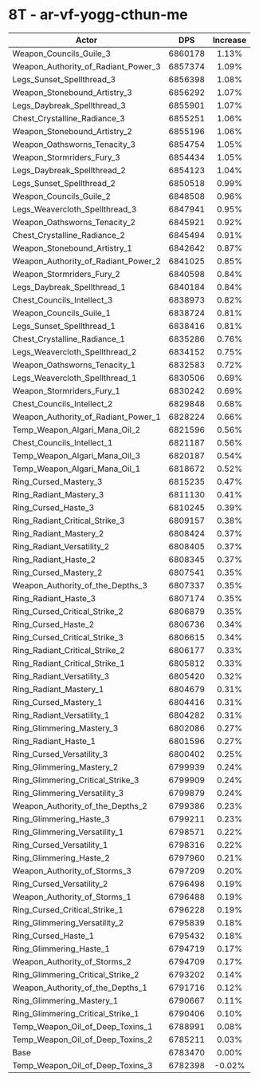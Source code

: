 # 8T - ar-vf-yogg-cthun-me
| Actor | DPS | Increase |
|---|:---:|:---:|
|Weapon_Councils_Guile_3|6860178|1.13%|
|Weapon_Authority_of_Radiant_Power_3|6857374|1.09%|
|Legs_Sunset_Spellthread_3|6856398|1.08%|
|Weapon_Stonebound_Artistry_3|6856292|1.07%|
|Legs_Daybreak_Spellthread_3|6855901|1.07%|
|Chest_Crystalline_Radiance_3|6855251|1.06%|
|Weapon_Stonebound_Artistry_2|6855196|1.06%|
|Weapon_Oathsworns_Tenacity_3|6854754|1.05%|
|Weapon_Stormriders_Fury_3|6854434|1.05%|
|Legs_Daybreak_Spellthread_2|6854123|1.04%|
|Legs_Sunset_Spellthread_2|6850518|0.99%|
|Weapon_Councils_Guile_2|6848508|0.96%|
|Legs_Weavercloth_Spellthread_3|6847941|0.95%|
|Weapon_Oathsworns_Tenacity_2|6845921|0.92%|
|Chest_Crystalline_Radiance_2|6845494|0.91%|
|Weapon_Stonebound_Artistry_1|6842642|0.87%|
|Weapon_Authority_of_Radiant_Power_2|6841025|0.85%|
|Weapon_Stormriders_Fury_2|6840598|0.84%|
|Legs_Daybreak_Spellthread_1|6840184|0.84%|
|Chest_Councils_Intellect_3|6838973|0.82%|
|Weapon_Councils_Guile_1|6838724|0.81%|
|Legs_Sunset_Spellthread_1|6838416|0.81%|
|Chest_Crystalline_Radiance_1|6835286|0.76%|
|Legs_Weavercloth_Spellthread_2|6834152|0.75%|
|Weapon_Oathsworns_Tenacity_1|6832583|0.72%|
|Legs_Weavercloth_Spellthread_1|6830506|0.69%|
|Weapon_Stormriders_Fury_1|6830242|0.69%|
|Chest_Councils_Intellect_2|6829848|0.68%|
|Weapon_Authority_of_Radiant_Power_1|6828224|0.66%|
|Temp_Weapon_Algari_Mana_Oil_2|6821596|0.56%|
|Chest_Councils_Intellect_1|6821187|0.56%|
|Temp_Weapon_Algari_Mana_Oil_3|6820187|0.54%|
|Temp_Weapon_Algari_Mana_Oil_1|6818672|0.52%|
|Ring_Cursed_Mastery_3|6815235|0.47%|
|Ring_Radiant_Mastery_3|6811130|0.41%|
|Ring_Cursed_Haste_3|6810245|0.39%|
|Ring_Radiant_Critical_Strike_3|6809157|0.38%|
|Ring_Radiant_Mastery_2|6808424|0.37%|
|Ring_Radiant_Versatility_2|6808405|0.37%|
|Ring_Radiant_Haste_2|6808345|0.37%|
|Ring_Cursed_Mastery_2|6807541|0.35%|
|Weapon_Authority_of_the_Depths_3|6807337|0.35%|
|Ring_Radiant_Haste_3|6807174|0.35%|
|Ring_Cursed_Critical_Strike_2|6806879|0.35%|
|Ring_Cursed_Haste_2|6806736|0.34%|
|Ring_Cursed_Critical_Strike_3|6806615|0.34%|
|Ring_Radiant_Critical_Strike_2|6806177|0.33%|
|Ring_Radiant_Critical_Strike_1|6805812|0.33%|
|Ring_Radiant_Versatility_3|6805420|0.32%|
|Ring_Radiant_Mastery_1|6804679|0.31%|
|Ring_Cursed_Mastery_1|6804416|0.31%|
|Ring_Radiant_Versatility_1|6804282|0.31%|
|Ring_Glimmering_Mastery_3|6802086|0.27%|
|Ring_Radiant_Haste_1|6801596|0.27%|
|Ring_Cursed_Versatility_3|6800402|0.25%|
|Ring_Glimmering_Mastery_2|6799939|0.24%|
|Ring_Glimmering_Critical_Strike_3|6799909|0.24%|
|Ring_Glimmering_Versatility_3|6799879|0.24%|
|Weapon_Authority_of_the_Depths_2|6799386|0.23%|
|Ring_Glimmering_Haste_3|6799211|0.23%|
|Ring_Glimmering_Versatility_1|6798571|0.22%|
|Ring_Cursed_Versatility_1|6798316|0.22%|
|Ring_Glimmering_Haste_2|6797960|0.21%|
|Weapon_Authority_of_Storms_3|6797209|0.20%|
|Ring_Cursed_Versatility_2|6796498|0.19%|
|Weapon_Authority_of_Storms_1|6796488|0.19%|
|Ring_Cursed_Critical_Strike_1|6796228|0.19%|
|Ring_Glimmering_Versatility_2|6795839|0.18%|
|Ring_Cursed_Haste_1|6795432|0.18%|
|Ring_Glimmering_Haste_1|6794719|0.17%|
|Weapon_Authority_of_Storms_2|6794709|0.17%|
|Ring_Glimmering_Critical_Strike_2|6793202|0.14%|
|Weapon_Authority_of_the_Depths_1|6791716|0.12%|
|Ring_Glimmering_Mastery_1|6790667|0.11%|
|Ring_Glimmering_Critical_Strike_1|6790406|0.10%|
|Temp_Weapon_Oil_of_Deep_Toxins_1|6788991|0.08%|
|Temp_Weapon_Oil_of_Deep_Toxins_2|6785211|0.03%|
|Base|6783470|0.00%|
|Temp_Weapon_Oil_of_Deep_Toxins_3|6782398|-0.02%|
